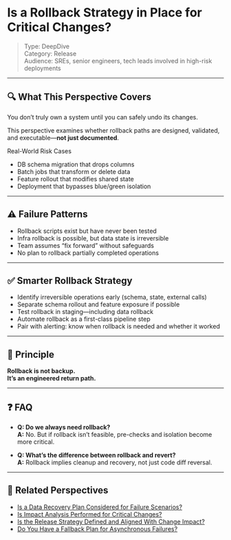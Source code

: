 # Is a Rollback Strategy in Place for Critical Changes?

> Type: DeepDive  
> Category: Release  
> Audience: SREs, senior engineers, tech leads involved in high-risk deployments

---

## 🔍 What This Perspective Covers

You don’t truly own a system until you can safely undo its changes.

This perspective examines whether rollback paths are designed, validated, and executable—**not just documented**.

Real-World Risk Cases

- DB schema migration that drops columns  
- Batch jobs that transform or delete data  
- Feature rollout that modifies shared state  
- Deployment that bypasses blue/green isolation

---

## ⚠️ Failure Patterns

- Rollback scripts exist but have never been tested  
- Infra rollback is possible, but data state is irreversible  
- Team assumes “fix forward” without safeguards  
- No plan to rollback partially completed operations

---

## ✅ Smarter Rollback Strategy

- Identify irreversible operations early (schema, state, external calls)  
- Separate schema rollout and feature exposure if possible  
- Test rollback in staging—including data rollback  
- Automate rollback as a first-class pipeline step  
- Pair with alerting: know when rollback is needed and whether it worked

---

## 🧠 Principle

**Rollback is not backup.  
It’s an engineered return path.**

---

## ❓ FAQ

- **Q: Do we always need rollback?**  
  **A:** No. But if rollback isn’t feasible, pre-checks and isolation become more critical.

- **Q: What’s the difference between rollback and revert?**  
  **A:** Rollback implies cleanup and recovery, not just code diff reversal.

---

## 🔗 Related Perspectives

- [Is a Data Recovery Plan Considered for Failure Scenarios?](../availability/data-recovery-plan.md)
- [Is Impact Analysis Performed for Critical Changes?](impact-analysis-for-critical-changes.md)
- [Is the Release Strategy Defined and Aligned With Change Impact?](release-strategy-planning.md)
- [Do You Have a Fallback Plan for Asynchronous Failures?](../data/fallback-strategy.md)
